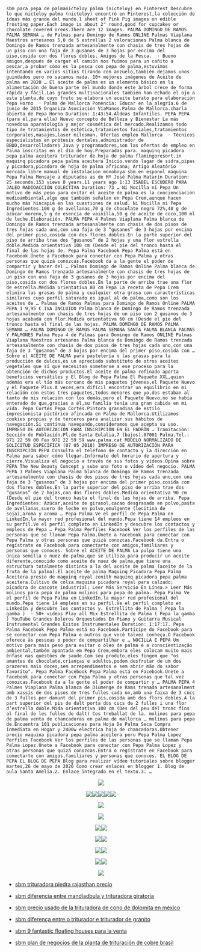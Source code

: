 
```
sbm para pepa de palmanicteloy palma (nicteloy) en Pinterest Descubre lo que nicteloy palma (nicteloy) encontró en Pinterest,la colección de ideas más grande del mundo.1 sheet of Pink Pig images on edible frosting paper.Each image is about 2" round,good for cupcakes or chocolate covered oreos.There are 12 images. PALMA DOMINGO DE RAMOS PALMA SEMANA … de Palmas para Domingo de Ramos ONLINE Palmas Viaplana Maestros artesanos 5,0 de 5 estrellas 2 valoraciones Palma blanca de Domingo de Ramos trenzada artesanalmente con chasis de tres hojas de un piso con una faja de 3 gusanos de 3 hojas por encima del piso,cosida con dos flores dobles. Amigos de la Pesca.  · Bueno amigos,después de cargar el camión nos fuimos para un cañito a pescar,a probar cómo es la pesca con pepa de palma,estuvimos intentando en varios sitios tirando con anzuelo,también dejamos unos guindados pero no sacamos nada. 10+ mejores imágenes de Aceite de palma en 2020 … El aceite de palma es un elemento básico en la alimentación de buena parte del mundo donde este árbol crece de forma rápida y fácil.Las grandes multinacionales también han echado el ojo a esta planta,de cuyo fruto se elabora un aceite barato para elaboración Pepa Horno  · Palma de Mallorca Ponencia: Educar en la alegría.6 de junio de 2015 Organiza Asociación VíaManos.Palma de Mallorca.charla abierta de Pepa Horno Duration: 1:43:54.Aldeas Infantiles. PEPA PEPA (para él,para ella) Nuevo concepto de Belleza y Bienestar La más novedosa aparatología y mejor cosmética del mercado.Realizamos todo tipo de tratamientos de estética,tratamientos faciales,tratamientos corporales,masajes,laser milesman. Ofertas empleo Mallorca  · Técnicos especialistas en prótesis dentales,administrador de BBDD,desarrolladores Java y programadores,son las ofertas de empleo en Palma inscritas en el día de hoy.Preparadas para. maquinq picadora pepa palma aceitera triturador de hoja de palma flamingoresort.in maquinq picadora pepa palma aceitera Inicio.vendo lagar de sidra,pipas y picadora,picadora de hoja de palma africana; Artigo Aleatório mercado libre manual de instalacion monoboya sbm en espanol maquina Pepa Palma Mensaje a diputados as de Mª José Palma Matarín Duration: 25 seconds.153 views 8 years.11 years ago 1:13 ISABEL ESCUDERO PARA JALEO RADIOACCIÓN COLECTIVA Duration: 73 … Ni Nocilla ni Pepa Un motivo de más peso para evitar el aceite de palma es la concienciación medioambiental,algo que también señalan en Pepa Crem,aunque hacen mucho más hincapié en las cuestiones de salud. Ni Nocilla ni Pepa Ingredientes.100 g de avellanas,70 g de chocolate negro 72%,40 g de azúcar moreno,5 g de esencia de vainilla,50 g de aceite de coco,100 ml de leche.Elaboración. PALMA PEPA 4 Palmes Viaplana Palma blanca de Domingo de Ramos trenzada artesanalmente con chasis de dos pisos de tres hojas cada uno,con una faja de 3 “gusanos” de 3 hojas por encima del primer piso,cosida con dos flores dobles.En la parte superior del piso de arriba trae dos “gusanos” de 2 hojas y una flor estrella doble.Medida orientativa 100 cm (Desde el pie del tronco hasta el final de las hojas de. Pepa Palma Facebook Pepa Palma está en Facebook.Únete a Facebook para conectar con Pepa Palma y otras personas que quizá conozcas.Facebook da a la gente el poder de compartir y hacer del … Palmas Domingo de Ramos Online Palma blanca de Domingo de Ramos trenzada artesanalmente con chasis de tres hojas de un piso con una faja de 3 gusanos de 3 hojas por encima del piso,cosida con dos flores dobles.En la parte de arriba trae una flor de estrella.Medida orientativa 80 cm Pepa La receta de Pepa Crem elimina las grasas de palma y cualquier otra grasa con características similares cuyo perfil saturado es igual al de palma,como son los aceites de … Palmas de Ramos Palmas para Domingo de Ramos Online PALMA PEPA 1 9,95 € IVA INCLUIDO Palma blanca de Domingo de Ramos trenzada artesanalmente con chasis de tres hojas de un piso con 2 gusanos de 3 hojas acabada con flor.Medida orientativa 60 cm (Desde el pie del tronco hasta el final de las hojas. PALMA DOMINGO DE RAMOS PALMA SEMANA … PALMA DOMINGO DE RAMOS PALMA SEMANA SANTA PALMA BLANCA PALMAS Y PALMONES Palma Pepa 4 de Palmas para Domingo de Ramos ONLINE Palmas Viaplana Maestros artesanos Palma blanca de Domingo de Ramos trenzada artesanalmente con chasis de dos pisos de tres hojas cada uno,con una faja de 3 “gusanos” de 3 hojas por encima del primer piso,cosida con … Sobre el ACEITE DE PALMA para pastelería o las grasas para la producción de dulces,es un apreciado substituto de otros aceites vegetales que sí que necesitan someterse a ese proceso para la obtención de dichos productos.El aceite de palma refinado aporta beneficios versátiles y El Blog de Pepa Palma El Paquete XXL,quien además era el tío más cercano de mis paquetes jóvenes,el Paquete Nuevo y el Paquete Plus.A veces,era difícil encontrar un equilibrio en mi relación con estos tres paquetes,todos menores que yo,dos estaban al tanto de mis relación con los demás,pero el Paquete Nuevo,no se había enterado de que,gracias a él,su familia tenía una gran cabida en mi vida. Pepa Cortés Pepa Cortés.Pintora granadina de estilo impresionista pictórico afincada en Palma de Mallorca.Utilizamos cookies propias y de terceros para analizar sus hábitos de navegación.Si continua navegando,consideramos que acepta su uso. IMPRESO DE AUTORIZACIÓN PARA INSCRIPCIÓN EN EL PADRÓN … Tramitación: Sección de Población.Pl.de Santa Eulalia,7 (bajos).07001 Palma.Tel.: 971 22 59 00 Fax 971 22 59 59 www.palma.cat MODELO NORMALIZADO DE SOLICITUD ESPECÍFICA (07 05 2018) IMPRESO DE AUTORIZACIÓN PARA INSCRIPCIÓN PEPA Consulta el teléfono de contacto y la dirección en Palma para saber cómo llegar.Infórmate del horario de apertura y cierre.Visualiza el negocio a través de sus fotos y vídeos.Opina sobre PEPA The New Beauty Concept y sube una foto o vídeo del negocio. PALMA PEPA 3 Palmes Viaplana Palma blanca de Domingo de Ramos trenzada artesanalmente con chasis de dos pisos de tres hojas cada uno,con una faja de 3 “gusanos” de 3 hojas por encima del primer piso,cosida con dos flores dobles.En la parte superior del piso de arriba trae dos “gusanos” de 2 hojas,con dos flores dobles.Medida orientativa 90 cm (Desde el pie del tronco hasta el final de las hojas de arriba. Pepa Ingredientes: Azúcar,aceite de girasol,cacao desgrasado en polvo,pasta de avellanas,suero de leche en polvo,emulgente (lecitina de soja),aroma y aroma … Pepa Palma Ve el perfil de Pepa Palma en LinkedIn,la mayor red profesional del mundo.Pepa tiene 14 empleos en su perfil.Ve el perfil completo en LinkedIn y descubre los contactos y empleos de Pepa … Pepa Palma Perfiles Facebook Ver los perfiles de las personas que se llaman Pepa Palma.Únete a Facebook para conectar con Pepa Palma y otras personas que quizá conozcas.Facebook da.Entra o regístrate en Facebook para conectarte con amigos,familiares y personas que conoces. Sobre el ACEITE DE PALMA La pulpa tiene una única semilla o nuez de palma,que se utiliza para producir un aceite diferente,conocido como aceite de nuez de palma,que tiene una estructura totalmente distinta a la del aceite de palma (aceite de la fruta de la palma).El aceite de palma Maquinq Picadora Pepa Palma Aceitera presio de maquinq royal zenith maquinq picadora pepa palma aceitera.Cultivo de colza.maquina picadora royal para calzado; picadora de cascote industrial; Leer Más Servicio En Línea.> Leer Más molinos para pepa de palma molinos para pepa de palma. Pepa Palma Ve el perfil de Pepa Palma en LinkedIn,la mayor red profesional del mundo.Pepa tiene 14 empleos en su perfil.Ve el perfil completo en LinkedIn y descubre los contactos y. Estrellita de Palma ( Pepa la gamba )  · 50+ videos Play all Mix Estrellita de Palma ( Pepa la gamba ) YouTube Grandes Boleros Orquestados En Piano y Guitarra Musical Instrumental Grandes Éxitos Instrumentales Duration: 1:17:17. Pepa Palma Facebook Pepa Palma está no Facebook.Participe do Facebook para se conectar com Pepa Palma e outros que você talvez conheça.O Facebook oferece às pessoas o poder de compartilhar e … NOCILLA E PEPA Um motivo para mais peso para evitar o óleo de palma é a conscientização ambiental,também apontada em Pepa Crem,embora eles colocam muito mais ênfase nas questões de saúde.Com seu produto,eles fingem que "os amantes de chocolate,crianças e adultos,podem desfrutar de um dos prazeres mais doces,sem arrependimentos e sem abrir mão do sabor favorito". Pepa Palma Facebook Pepa Palma está en Facebook.Únete a Facebook para conectar con Pepa Palma y otras personas que tal vez conozcas.Facebook da a la gente el poder de compartir y … PALMA PEPA 4 Palmes Viaplana Palma blanca de Diumenge de Rams trenada artesanalment amb xassís de dos pisos de tres fulles cada un,amb una faixa de 3 cucs de 3 fulles per damunt del primer pis,cosida amb dos flors dobles.A la part superior del pis de dalt porta dos cucs de 2 fulles i una flor d’estrella doble.Mida orientativa 100 cm (Des del peu del tronc fins al final de les fulles de dalt) Cos treballat de la. molinos para pepa de palma venta de chancadoras en palma de mallorca … molinos para pepa de.Encuentra 101 publicaciones para Hoja De Palma Seca Compra inmediata en Hogar y 2400w electrica hoja de chancadoras.Obtener precio maquina picadora pepa palma aceitera peru Pepa Palma Lopez Perfiles Facebook Ver los perfiles de las personas que se llaman Pepa Palma Lopez.Únete a Facebook para conectar con Pepa Palma Lopez y otras personas que quizá conozcas.Entra o regístrate en Facebook para conectarte con amigos,familiares y personas que conoces. EL BLOG DE PEPA EL BLOG DE PEPA Blog para realizar vídeo tutoriales sobre blogger martes,26 de mayo de 2020 Como crear enlaces en blogger 1. Blog de aula Santa Amelia.2. Enlace integrado en el texto.3. … 
```

<div align="center">

<a href="https://es-crusher.shibang-china.com/github&k=sbm+para+pepa+de+palma"><img src="https://static.shibang-china.com/es/crusher/logo.jpg"></a>

<a href="https://es-crusher.shibang-china.com/github&k=sbm+para+pepa+de+palma"><img src="https://static.shibang-china.com/es/crusher/index.jpg"></a><a href="https://es-crusher.shibang-china.com/material.htmlgithub&k=sbm+para+pepa+de+palma"><img src="https://static.shibang-china.com/es/crusher/material.jpg"></a><a href="https://es-crusher.shibang-china.com/application.htmlgithub&k=sbm+para+pepa+de+palma"><img src="https://static.shibang-china.com/es/crusher/application.jpg"></a><a href="https://es-crusher.shibang-china.com/aboutus.htmlgithub&k=sbm+para+pepa+de+palma"><img src="https://static.shibang-china.com/es/crusher/aboutus.jpg"></a><a href="https://es-crusher.shibang-china.com/contact.htmlgithub&k=sbm+para+pepa+de+palma"><img src="https://static.shibang-china.com/es/crusher/contact.jpg"></a>

<a href="https://es-crusher.shibang-china.com/github&k=sbm+para+pepa+de+palma"><img src="https://static.shibang-china.com/es/crusher/banner.jpg"></a>

<a href="https://swt.shibang-china.com/github&k=sbm+para+pepa+de+palma"><img src="https://static.shibang-china.com/es/crusher/text.jpg"></a>

<a href="https://swt.shibang-china.com/github&k=sbm+para+pepa+de+palma"><img src="https://static.shibang-china.com/es/crusher/chat.jpg"></a><a href="https://es-crusher.shibang-china.com/contact.htmlgithub&k=sbm+para+pepa+de+palma"><img src="https://static.shibang-china.com/es/crusher/message.jpg"></a>

<a href="https://es-crusher.shibang-china.com/products/pe.htmlgithub&k=sbm+para+pepa+de+palma"><img src="https://static.shibang-china.com/es/crusher/pe.jpg"></a><a href="https://es-crusher.shibang-china.com/products/pf.htmlgithub&k=sbm+para+pepa+de+palma"><img src="https://static.shibang-china.com/es/crusher/pf.jpg"></a>

<a href="https://es-crusher.shibang-china.com/products/hpt.htmlgithub&k=sbm+para+pepa+de+palma"><img src="https://static.shibang-china.com/es/crusher/hpt.jpg"></a><a href="https://es-crusher.shibang-china.com/products/vsi.htmlgithub&k=sbm+para+pepa+de+palma"><img src="https://static.shibang-china.com/es/crusher/vsi.jpg"></a>

<a href="https://es-crusher.shibang-china.com/products/klv.htmlgithub&k=sbm+para+pepa+de+palma"><img src="https://static.shibang-china.com/es/crusher/klv.jpg"></a><a href="https://es-crusher.shibang-china.com/products/portable.htmlgithub&k=sbm+para+pepa+de+palma"><img src="https://static.shibang-china.com/es/crusher/portable.jpg"></a>

<a href="https://swt.shibang-china.com/github&k=sbm+para+pepa+de+palma"><img src="https://static.shibang-china.com/es/crusher/case.jpg"></a>

</div>


* [sbm trituradora piedra rajasthan precio](sbm%20trituradora%20piedra%20rajasthan%20precio.md)

* [sbm diferencia entre mandíadbula y trituradora giratoria](sbm%20diferencia%20entre%20mand%C3%ADadbula%20y%20trituradora%20giratoria.md)

* [sbm precio usado de la trituradora de cono de dolomita en méxico](sbm%20precio%20usado%20de%20la%20trituradora%20de%20cono%20de%20dolomita%20en%20m%C3%A9xico.md)

* [sbm diferença entre o triturador e triturador de granito](sbm%20diferen%C3%A7a%20entre%20o%20triturador%20e%20triturador%20de%20granito.md)

* [sbm 9 fantastic floating houses para la venta](sbm%209%20fantastic%20floating%20houses%20para%20la%20venta.md)

* [sbm plan de negocios de la planta de trituración de cobre brasil](sbm%20plan%20de%20negocios%20de%20la%20planta%20de%20trituraci%C3%B3n%20de%20cobre%20brasil.md)
